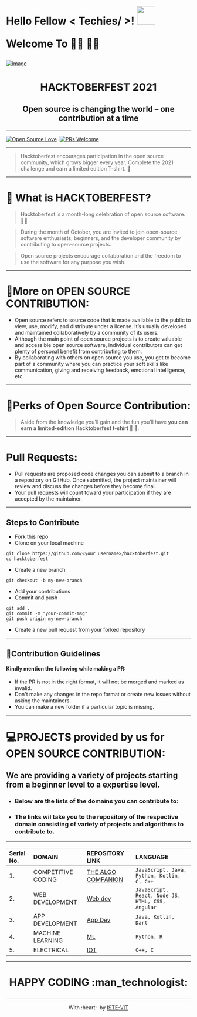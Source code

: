 <h1> Hello Fellow < Techies/ >! <img src = "https://raw.githubusercontent.com/MartinHeinz/MartinHeinz/master/wave.gif" width = 50px>

Welcome To :man_technologist: :woman_technologist:
	</h1>

[![image](https://user-images.githubusercontent.com/77975418/135464314-850bc467-dba8-45dd-9de1-83263581d005.png)](https://hacktoberfest.digitalocean.com/)
	<h1> <p align ="center"> HACKTOBERFEST 2021 </p> </h1>

<h2> <p align ="center"> Open source is changing the world – one contribution at a time </p> </h2>
        
<hr>
        
[![Open Source Love](https://badges.frapsoft.com/os/v1/open-source.svg?v=102)](https://hacktoberfest.digitalocean.com/)&nbsp;
[![PRs Welcome](https://img.shields.io/badge/PRs-welcome-brightgreen.svg?style=flat-square)]()&nbsp;
        
        

<hr>

> Hacktoberfest encourages participation in the open source community, which grows bigger every year. Complete the 2021 challenge and earn a limited edition T-shirt. :tshirt:

<hr>

# :thinking: What is HACKTOBERFEST?


> Hacktoberfest is a month-long celebration of open source software. :man_technologist:

> During the month of October, you are invited to join open-source software enthusiasts, beginners, and the developer community by contributing to open-source projects. 

> Open source projects encourage collaboration and the freedom to use the software for any purpose you wish.
	

	
<hr>

# 🎯More on OPEN SOURCE CONTRIBUTION:

- Open source refers to source code that is made available to the public to view, use, modify, and distribute under a license. It’s usually developed and maintained collaboratively by a community of its users. 
- Although the main point of  open source projects is to create valuable and accessible open source software, individual contributors can get plenty of personal benefit from contributing to them. 
- By collaborating with others on open source you use, you get to become part of a community where you can practice your soft skills like communication, giving and receiving feedback, emotional intelligence, etc. 

<hr>


# :gift:Perks of Open Source Contribution:

> Aside from the knowledge you’ll gain and the fun you’ll have **you can earn a limited-edition Hacktoberfest t-shirt :tshirt: :tshirt:**.

<hr>

# Pull Requests:

- Pull requests are proposed code changes you can submit to a branch in a repository on GitHub. Once submitted, the project maintainer will review and discuss the changes before they become final. 
- Your pull requests will count toward your participation if they are accepted by the maintainer.

<hr>
	
## Steps to Contribute 
- Fork this repo 
- Clone on your local machine 
```terminal
git clone https://github.com/<your username>/hacktoberfest.git
cd hacktoberfest
```
- Create a new branch 
```terminal
git checkout -b my-new-branch
```
- Add your contributions 
- Commit and push

```terminal
git add .
git commit -m "your-commit-msg"
git push origin my-new-branch
```
- Create a new pull request from your forked repository

	
<hr>
	

## 📃Contribution Guidelines

#### Kindly mention the following while making a PR:
* If the PR is not in the right format, it will not be merged and marked as invalid.
* Don't make any changes in the repo format or create new issues without asking the maintainers.
* You can make a new folder if a particular topic is missing.

	
<hr>
	


# :computer:PROJECTS provided by us for OPEN SOURCE CONTRIBUTION:

<h2> We are providing a variety of projects starting from a beginner level to a expertise level.</h2>

- <h3> Below are the lists of the domains you can contribute to: </h3>

- <h3> The links wil take you to the repository of the respective domain consisting of variety of projects and algorithms to contribute to. </h3>

<hr>

| Serial No. | DOMAIN| REPOSITORY LINK  | LANGUAGE |
|:--|:--|:--|:--|
| 1. | COMPETITIVE CODING | [THE ALGO COMPANION](https://github.com/RISHIT-ANAND/ISTE-HACTOBER-21--DRAFT/tree/main/CP%20RAGE)  | `JavaScript, Java, Python, Kotlin, C, C++`  |
| 2. | WEB DEVELOPMENT| [Web dev]()  | `JavaScript, React, Node JS, HTML, CSS, Angular`  |
| 3. | APP DEVELOPMENT| [App Dev]()  | `Java, Kotlin, Dart`  |
| 4. | MACHINE LEARNING| [ML]()  | `Python, R `  |
| 5. | ELECTRICAL | [IOT]()  | `C++, C`  |



<!-- <p align="center"><a href="https://istevit.in/" target="_blank"><img src="https://user-images.githubusercontent.com/77975418/135298229-c8dfd604-3732-4423-9db4-a3aad6bf9a0e.png"  alt="ISTE-VIT"></a> </p>-->


<hr>

<h1> <p align ="center"> HAPPY CODING :man_technologist:</p> </h1>

<hr>
<p align="center">
	With :heart: &nbsp;by <a href="https://istevit.in/" target="_blank">ISTE-VIT</a>
</p>
